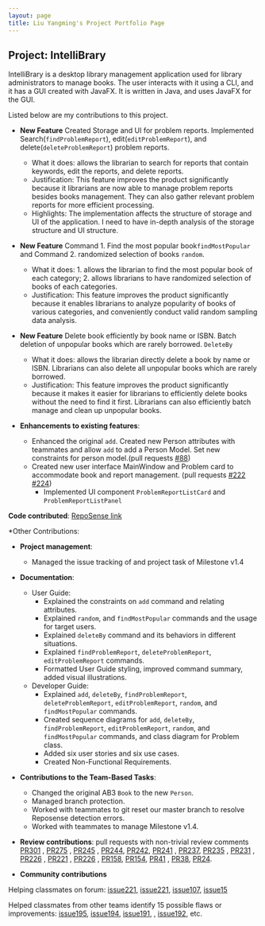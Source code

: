```yaml
---
layout: page
title: Liu Yangming's Project Portfolio Page
---
```


## Project: IntelliBrary

IntelliBrary is a desktop library management application used for library administrators to manage books. The user interacts with it using a CLI, and it has a GUI created with JavaFX. It is written in Java, and uses JavaFX for the GUI.

Listed below are my contributions to this project.

* **New Feature** Created Storage and UI for problem reports. Implemented Search(`findProblemReport`), edit(`editProblemReport`), and delete(`deleteProblemReport`) problem reports.
    * What it does: allows the librarian to search for reports that contain keywords, edit the reports, and delete reports.
    * Justification: This feature improves the product significantly because it librarians are now able to manage problem reports besides books management. They can also gather relevant problem reports for more efficient processing.
    * Highlights: The implementation affects the structure of storage and UI of the application. I need to have in-depth analysis of the storage structure and UI structure. 
    
* **New Feature** Command 1. Find the most popular book`findMostPopular` and Command 2. randomized selection of books `random`.
    * What it does: 1. allows the librarian to find the most popular book of each category; 2. allows librarians to have randomized selection of books of each categories.
    * Justification: This feature improves the product significantly because it enables librarians to analyze popularity of books of various categories, and conveniently conduct valid random sampling data analysis.

* **New Feature** Delete book efficiently by book name or ISBN. Batch deletion of unpopular books which are rarely borrowed. `DeleteBy`
    * What it does: allows the librarian directly delete a book by name or ISBN. Librarians can also delete all unpopular books which are rarely borrowed.
    * Justification: This feature improves the product significantly because it makes it easier for librarians to efficiently delete books without the need to find it first. Librarians
    can also efficiently batch manage and clean up unpopular books.
    
* **Enhancements to existing features**:
  * Enhanced the original `add`. Created new Person attributes with teammates and allow `add` to add a Person Model. Set new constraints for person model.(pull requests [#88](https://github.com/AY2021S1-CS2103-F09-3/tp/pull/88))
  * Created new user interface MainWindow and Problem card to accommodate book and report management. (pull requests [#222](https://github.com/AY2021S1-CS2103-F09-3/tp/pull/222) [#224](https://github.com/AY2021S1-CS2103-F09-3/tp/pull/224))
    * Implemented UI component `ProblemReportListCard` and `ProblemReportListPanel`

 **Code contributed**: [RepoSense link](https://nus-cs2103-ay2021s1.github.io/tp-dashboard/#breakdown=true&search=&sort=groupTitle&sortWithin=title&since=2020-08-14&timeframe=commit&mergegroup=&groupSelect=groupByRepos&checkedFileTypes=docs~functional-code~test-code~other&tabOpen=true&tabType=authorship&tabAuthor=richardcom&tabRepo=AY2021S1-CS2103-F09-3%2Ftp%5Bmaster%5D&authorshipIsMergeGroup=false&authorshipFileTypes=docs~functional-code~test-code)

*Other Contributions:
 
* **Project management**:
  * Managed the issue tracking of and project task of Milestone v1.4

* **Documentation**:
  * User Guide:
    * Explained the constraints on `add` command and relating attributes.
    * Explained `random`, and `findMostPopular` commands and the usage for target users.
    * Explained `deleteBy` command and its behaviors in different situations.
    * Explained `findProblemReport`, `deleteProblemReport`, `editProblemReport` commands.
    * Formatted User Guide styling, improved command summary, added visual illustrations.
  * Developer Guide:
    * Explained `add`, `deleteBy`, `findProblemReport`, `deleteProblemReport`, `editProblemReport`, `random`, and `findMostPopular` commands.
    * Created sequence diagrams for `add`, `deleteBy`, `findProblemReport`, `editProblemReport`, `random`, and `findMostPopular` commands, and class diagram for Problem class.
    * Added six user stories and six use cases.
    * Created Non-Functional Requirements.

* **Contributions to the Team-Based Tasks**:
    * Changed the original AB3 `Book` to the new `Person`.
    * Managed branch protection.
    * Worked with teammates to git reset our master branch to resolve Reposense detection errors.
    * Worked with teammates to manage Milestone v1.4.

   
* **Review contributions**:
    pull requests with non-trivial review comments
    [PR301](https://github.com/AY2021S1-CS2103-F09-3/tp/pull/301)  , [PR275](https://github.com/AY2021S1-CS2103-F09-3/tp/pull/275) , [PR245](https://github.com/AY2021S1-CS2103-F09-3/tp/pull/245)
    , [PR244](https://github.com/AY2021S1-CS2103-F09-3/tp/pull/244), [PR242](https://github.com/AY2021S1-CS2103-F09-3/tp/pull/242), [PR241](https://github.com/AY2021S1-CS2103-F09-3/tp/pull/241)
    , [PR237](https://github.com/AY2021S1-CS2103-F09-3/tp/pull/237),  [PR235](https://github.com/AY2021S1-CS2103-F09-3/tp/pull/235) , [PR231](https://github.com/AY2021S1-CS2103-F09-3/tp/pull/231)
    , [PR226](https://github.com/AY2021S1-CS2103-F09-3/tp/pull/226) , [PR221](https://github.com/AY2021S1-CS2103-F09-3/tp/pull/221) , [PR226](https://github.com/AY2021S1-CS2103-F09-3/tp/pull/226)
    , [PR158](https://github.com/AY2021S1-CS2103-F09-3/tp/pull/158), [PR154](https://github.com/AY2021S1-CS2103-F09-3/tp/pull/154), [PR41](https://github.com/AY2021S1-CS2103-F09-3/tp/pull/41)
    , [PR38](https://github.com/AY2021S1-CS2103-F09-3/tp/pull/38), [PR24](https://github.com/AY2021S1-CS2103-F09-3/tp/pull/24).

* **Community contributions**

Helping classmates on forum: [issue221](https://github.com/nus-cs2103-AY2021S1/forum/issues/221), [issue221](https://github.com/nus-cs2103-AY2021S1/forum/issues/221), [issue107](https://github.com/nus-cs2103-AY2021S1/forum/issues/107), [issue15](https://github.com/nus-cs2103-AY2021S1/forum/issues/15)

Helped classmates from other teams identify 15 possible flaws or improvements: [issue195](https://github.com/AY2021S1-CS2103-F10-2/tp/issues/195), [issue194](https://github.com/AY2021S1-CS2103-F10-2/tp/issues/194), [issue191](https://github.com/AY2021S1-CS2103-F10-2/tp/issues/191), , [issue192](https://github.com/AY2021S1-CS2103-F10-2/tp/issues/192), etc.

